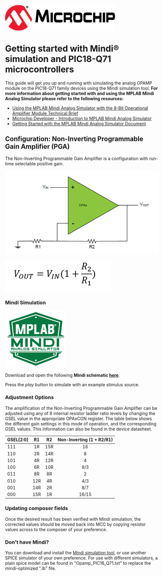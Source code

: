 ![Microchip logo](images/microchip.png)
# Getting started with Mindi® simulation and PIC18-Q71 microcontrollers
This guide will get you up and running with simulating the analog OPAMP module on the PIC18-Q71 family devices using the Mindi simulation tool. **For more information about getting started with and using the MPLAB Mindi Analog Simulator please refer to the following resources:**

- [Using the MPLAB Mindi Analog Simulator with the 8-Bit Operational Amplifier Module Technical Brief](https://ww1.microchip.com/downloads/en/DeviceDoc/Using-the-MPLAB-Mindi-Analog-Simulator-with-the-8-Bit-Operational-Amplifier-Module-90003293A.pdf)
- [Microchip Developer - Introduction to MPLAB Mindi Analog Simulator](https://microchipdeveloper.com/mindi:mindi-analog-simulator-introduction)
- [Getting Started with the MPLAB Mindi Analog Simulator Document](http://ww1.microchip.com/downloads/en/DeviceDoc/Getting-Started-MPLAB-Mindi-Analog-Simulator-DS50002564B.pdf)

## Configuration: Non-Inverting Programmable Gain Amplifier (PGA)

The Non-Inverting Programmable Gain Amplifier is a configuration with run-time selectable positive gain.

![Non-Inverting PGA](images/configuration.png)

![Non-Inverting PGA Equation](images/non-inverting-gain.PNG)

### Mindi Simulation
![Mindi](images/mplab-mindi-analog-simulator.png)

Download and open the following **Mindi schematic [here](schematics/Non_Inverting_PGA.wxsch)**.

Press the _play_ button to simulate with an example stimulus source.

### Adjustment Options
The amplification of the Non-Inverting Programmable Gain Amplifier can be adjusted using any of 8 internal resistor ladder ratio levels by changing the GSEL value in the appropriate OPAxCON register. The table below shows the different gain settings in this mode of operation, and the corresponding GSEL values. This information can also be found in the device datasheet.

|GSEL[2:0]  | R1   | R2   | Non-Inverting (1 + R2/R1)|
|-----------|:----:|:----:|:------------------------:|
|111        | 1R   | 15R  |  16                      |
|110        | 2R   | 14R  |  8                       |
|101        | 4R   | 12R  |  4                       |
|100    	  | 6R   | 10R  |  8/3                     |
|011     	  | 8R   | 8R   |  2                       |
|010        | 12R  | 4R   |  4/3                     |
|001        | 14R  | 2R   |  8/7                     |
|000        | 15R  | 1R   |  16/15                   |

### Updating composer fields
Once the desired result has been verified with Mindi simulation, the corrected values should be moved back into MCC by copying resistor values across to the composer of your preference.

### Don't have Mindi?
You can download and install the [Mindi simulation tool](https://www.microchip.com/mplab/mplab-mindi), or use another SPICE simulator of your own preference. For use with different simulators, a plain spice model can be found in "Opamp_PIC18_Q71.txt" to replace the mindi-optimized ".lb" file.

